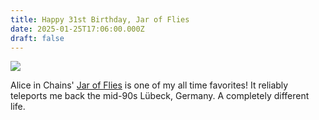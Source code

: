 ```yaml
---
title: Happy 31st Birthday, Jar of Flies
date: 2025-01-25T17:06:00.000Z
draft: false
---
```

![](/img/alice-in-chains-jar-of-flies-1.jpg)

Alice in Chains' [Jar of Flies](https://en.wikipedia.org/wiki/Jar_of_Flies) is one of my all time favorites! It reliably teleports me back the mid-90s Lübeck, Germany. A completely different life.

